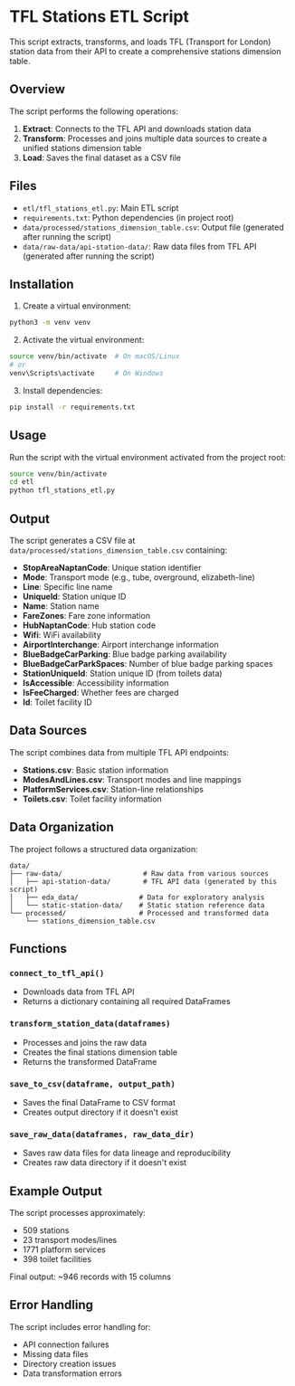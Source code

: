 # TFL Stations ETL Script

This script extracts, transforms, and loads TFL (Transport for London) station data from their API to create a comprehensive stations dimension table.

## Overview

The script performs the following operations:
1. **Extract**: Connects to the TFL API and downloads station data
2. **Transform**: Processes and joins multiple data sources to create a unified stations dimension table
3. **Load**: Saves the final dataset as a CSV file

## Files

- `etl/tfl_stations_etl.py`: Main ETL script
- `requirements.txt`: Python dependencies (in project root)
- `data/processed/stations_dimension_table.csv`: Output file (generated after running the script)
- `data/raw-data/api-station-data/`: Raw data files from TFL API (generated after running the script)

## Installation

1. Create a virtual environment:
```bash
python3 -m venv venv
```

2. Activate the virtual environment:
```bash
source venv/bin/activate  # On macOS/Linux
# or
venv\Scripts\activate     # On Windows
```

3. Install dependencies:
```bash
pip install -r requirements.txt
```

## Usage

Run the script with the virtual environment activated from the project root:

```bash
source venv/bin/activate
cd etl
python tfl_stations_etl.py
```

## Output

The script generates a CSV file at `data/processed/stations_dimension_table.csv` containing:

- **StopAreaNaptanCode**: Unique station identifier
- **Mode**: Transport mode (e.g., tube, overground, elizabeth-line)
- **Line**: Specific line name
- **UniqueId**: Station unique ID
- **Name**: Station name
- **FareZones**: Fare zone information
- **HubNaptanCode**: Hub station code
- **Wifi**: WiFi availability
- **AirportInterchange**: Airport interchange information
- **BlueBadgeCarParking**: Blue badge parking availability
- **BlueBadgeCarParkSpaces**: Number of blue badge parking spaces
- **StationUniqueId**: Station unique ID (from toilets data)
- **IsAccessible**: Accessibility information
- **IsFeeCharged**: Whether fees are charged
- **Id**: Toilet facility ID

## Data Sources

The script combines data from multiple TFL API endpoints:
- **Stations.csv**: Basic station information
- **ModesAndLines.csv**: Transport modes and line mappings
- **PlatformServices.csv**: Station-line relationships
- **Toilets.csv**: Toilet facility information

## Data Organization

The project follows a structured data organization:

```
data/
├── raw-data/                    # Raw data from various sources
│   ├── api-station-data/        # TFL API data (generated by this script)
│   ├── eda_data/               # Data for exploratory analysis
│   └── static-station-data/    # Static station reference data
└── processed/                  # Processed and transformed data
    └── stations_dimension_table.csv
```

## Functions

### `connect_to_tfl_api()`
- Downloads data from TFL API
- Returns a dictionary containing all required DataFrames

### `transform_station_data(dataframes)`
- Processes and joins the raw data
- Creates the final stations dimension table
- Returns the transformed DataFrame

### `save_to_csv(dataframe, output_path)`
- Saves the final DataFrame to CSV format
- Creates output directory if it doesn't exist

### `save_raw_data(dataframes, raw_data_dir)`
- Saves raw data files for data lineage and reproducibility
- Creates raw data directory if it doesn't exist

## Example Output

The script processes approximately:
- 509 stations
- 23 transport modes/lines
- 1771 platform services
- 398 toilet facilities

Final output: ~946 records with 15 columns

## Error Handling

The script includes error handling for:
- API connection failures
- Missing data files
- Directory creation issues
- Data transformation errors
